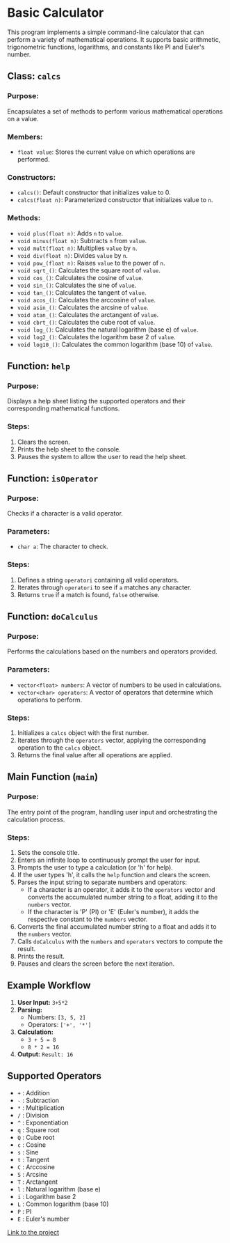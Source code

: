 # Basic Calculator

This program implements a simple command-line calculator that can perform a variety of mathematical operations. It supports basic arithmetic, trigonometric functions, logarithms, and constants like PI and Euler's number.

## Class: `calcs`

### Purpose:
Encapsulates a set of methods to perform various mathematical operations on a value.

### Members:
- `float value`: Stores the current value on which operations are performed.

### Constructors:
- `calcs()`: Default constructor that initializes value to 0.
- `calcs(float n)`: Parameterized constructor that initializes value to `n`.

### Methods:
- `void plus(float n)`: Adds `n` to `value`.
- `void minus(float n)`: Subtracts `n` from `value`.
- `void mult(float n)`: Multiplies `value` by `n`.
- `void div(float n)`: Divides `value` by `n`.
- `void pow_(float n)`: Raises `value` to the power of `n`.
- `void sqrt_()`: Calculates the square root of `value`.
- `void cos_()`: Calculates the cosine of `value`.
- `void sin_()`: Calculates the sine of `value`.
- `void tan_()`: Calculates the tangent of `value`.
- `void acos_()`: Calculates the arccosine of `value`.
- `void asin_()`: Calculates the arcsine of `value`.
- `void atan_()`: Calculates the arctangent of `value`.
- `void cbrt_()`: Calculates the cube root of `value`.
- `void log_()`: Calculates the natural logarithm (base e) of `value`.
- `void log2_()`: Calculates the logarithm base 2 of `value`.
- `void log10_()`: Calculates the common logarithm (base 10) of `value`.

## Function: `help`

### Purpose:
Displays a help sheet listing the supported operators and their corresponding mathematical functions.

### Steps:
1. Clears the screen.
2. Prints the help sheet to the console.
3. Pauses the system to allow the user to read the help sheet.

## Function: `isOperator`

### Purpose:
Checks if a character is a valid operator.

### Parameters:
- `char a`: The character to check.

### Steps:
1. Defines a string `operatori` containing all valid operators.
2. Iterates through `operatori` to see if `a` matches any character.
3. Returns `true` if a match is found, `false` otherwise.

## Function: `doCalculus`

### Purpose:
Performs the calculations based on the numbers and operators provided.

### Parameters:
- `vector<float> numbers`: A vector of numbers to be used in calculations.
- `vector<char> operators`: A vector of operators that determine which operations to perform.

### Steps:
1. Initializes a `calcs` object with the first number.
2. Iterates through the `operators` vector, applying the corresponding operation to the `calcs` object.
3. Returns the final value after all operations are applied.

## Main Function (`main`)

### Purpose:
The entry point of the program, handling user input and orchestrating the calculation process.

### Steps:
1. Sets the console title.
2. Enters an infinite loop to continuously prompt the user for input.
3. Prompts the user to type a calculation (or 'h' for help).
4. If the user types 'h', it calls the `help` function and clears the screen.
5. Parses the input string to separate numbers and operators:
   - If a character is an operator, it adds it to the `operators` vector and converts the accumulated number string to a float, adding it to the `numbers` vector.
   - If the character is 'P' (PI) or 'E' (Euler's number), it adds the respective constant to the `numbers` vector.
6. Converts the final accumulated number string to a float and adds it to the `numbers` vector.
7. Calls `doCalculus` with the `numbers` and `operators` vectors to compute the result.
8. Prints the result.
9. Pauses and clears the screen before the next iteration.

## Example Workflow

1. **User Input:** `3+5*2`
2. **Parsing:**
   - Numbers: `[3, 5, 2]`
   - Operators: `['+', '*']`
3. **Calculation:**
   - `3 + 5 = 8`
   - `8 * 2 = 16`
4. **Output:** `Result: 16`

## Supported Operators

- `+` : Addition
- `-` : Subtraction
- `*` : Multiplication
- `/` : Division
- `^` : Exponentiation
- `q` : Square root
- `Q` : Cube root
- `c` : Cosine
- `s` : Sine
- `t` : Tangent
- `C` : Arccosine
- `S` : Arcsine
- `T` : Arctangent
- `l` : Natural logarithm (base e)
- `i` : Logarithm base 2
- `L` : Common logarithm (base 10)
- `P` : PI
- `E` : Euler's number

[Link to the project](https://github.com/Tugamer89/Basic-Calculator/tree/main/Calculator)

